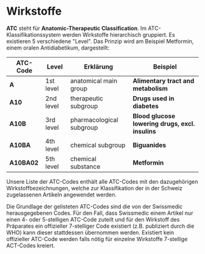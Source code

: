 # Wirkstoffe


**ATC** steht für **Anatomic-Therapeutic Classification**. Im ATC-Klassifikationssystem werden Wirkstoffe hierarchisch gruppiert. Es existieren 5 verschiedene "Level". Das Prinzip wird am Beispiel Metformin, einem oralen Antidiabetikum, dargestellt:

| ATC-Code |  Level | Erklärung| Beispiel |
|-------|---------|----------|----------|
| **A** | 1st level | anatomical main group | **Alimentary tract and metabolism**
| **A10**	| 2nd level | therapeutic subgroup | **Drugs used in diabetes**|
| **A10B** | 3rd level | pharmacological subgroup | **Blood glucose lowering drugs, excl. insulins**
| **A10BA** | 4th level | chemical subgroup | **Biguanides** |
| **A10BA02** | 5th level | chemical substance | **Metformin**


Unsere Liste der ATC-Codes enthält alle ATC-Codes mit den dazugehörigen Wirkstoffbezeichnungen, welche zur Klassifikation der in der Schweiz zugelassenen Artikeln angewendet werden.

Die Grundlage der gelisteten ATC-Codes sind die von der Swissmedic herausgegebenen Codes. 
Für den Fall, dass Swissmedic einem Artikel nur einen 4- oder 5-stelligen ATC-Code zuteilt und für den Wirkstoff des Präparates ein offizieller 7-stelliger Code existiert (z.B. publiziert durch die WHO) kann dieser stattdessen übernommen werden. Existiert kein offizieller ATC-Code werden falls nötig für einzelne Wirkstoffe 7-stellige ACT-Codes kreiert.
